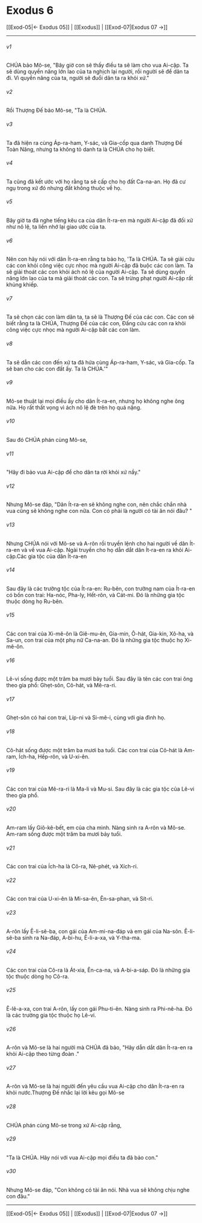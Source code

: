 # Exodus 6

[[Exod-05|← Exodus 05]] | [[Exodus]] | [[Exod-07|Exodus 07 →]]
***



###### v1 
CHÚA bảo Mô-se, "Bây giờ con sẽ thấy điều ta sẽ làm cho vua Ai-cập. Ta sẽ dùng quyền năng lớn lao của ta nghịch lại người, rồi người sẽ để dân ta đi. Vì quyền năng của ta, người sẽ đuổi dân ta ra khỏi xứ." 

###### v2 
Rồi Thượng Đế bảo Mô-se, "Ta là CHÚA. 

###### v3 
Ta đã hiện ra cùng Áp-ra-ham, Y-sác, và Gia-cốp qua danh Thượng Đế Toàn Năng, nhưng ta không tỏ danh ta là CHÚA cho họ biết. 

###### v4 
Ta cũng đã kết ước với họ rằng ta sẽ cấp cho họ đất Ca-na-an. Họ đã cư ngụ trong xứ đó nhưng đất không thuộc về họ. 

###### v5 
Bây giờ ta đã nghe tiếng kêu ca của dân Ít-ra-en mà người Ai-cập đã đối xử như nô lệ, ta liền nhớ lại giao ước của ta. 

###### v6 
Nên con hãy nói với dân Ít-ra-en rằng ta bảo họ, 'Ta là CHÚA. Ta sẽ giải cứu các con khỏi công việc cực nhọc mà người Ai-cập đã buộc các con làm. Ta sẽ giải thoát các con khỏi ách nô lệ của người Ai-cập. Ta sẽ dùng quyền năng lớn lao của ta mà giải thoát các con. Ta sẽ trừng phạt người Ai-cập rất khủng khiếp. 

###### v7 
Ta sẽ chọn các con làm dân ta, ta sẽ là Thượng Đế của các con. Các con sẽ biết rằng ta là CHÚA, Thượng Đế của các con, Đấng cứu các con ra khỏi công việc cực nhọc mà người Ai-cập bắt các con làm. 

###### v8 
Ta sẽ dẫn các con đến xứ ta đã hứa cùng Áp-ra-ham, Y-sác, và Gia-cốp. Ta sẽ ban cho các con đất ấy. Ta là CHÚA.'" 

###### v9 
Mô-se thuật lại mọi điều ấy cho dân Ít-ra-en, nhưng họ không nghe ông nữa. Họ rất thất vọng vì ách nô lệ đè trên họ quá nặng. 

###### v10 
Sau đó CHÚA phán cùng Mô-se, 

###### v11 
"Hãy đi bảo vua Ai-cập để cho dân ta rời khỏi xứ nầy." 

###### v12 
Nhưng Mô-se đáp, "Dân Ít-ra-en sẽ không nghe con, nên chắc chắn nhà vua cũng sẽ không nghe con nữa. Con có phải là người có tài ăn nói đâu? " 

###### v13 
Nhưng CHÚA nói với Mô-se và A-rôn rồi truyền lệnh cho hai người về dân Ít-ra-en và về vua Ai-cập. Ngài truyền cho họ dẫn dắt dân Ít-ra-en ra khỏi Ai-cập.Các gia tộc của dân Ít-ra-en 

###### v14 
Sau đây là các trưởng tộc của Ít-ra-en: Ru-bên, con trưởng nam của Ít-ra-en có bốn con trai: Ha-nóc, Pha-ly, Hết-rôn, và Cát-mi. Đó là những gia tộc thuộc dòng họ Ru-bên. 

###### v15 
Các con trai của Xi-mê-ôn là Giê-mu-ên, Gia-min, Ô-hát, Gia-kin, Xô-ha, và Sa-un, con trai của một phụ nữ Ca-na-an. Đó là những gia tộc thuộc họ Xi-mê-ôn. 

###### v16 
Lê-vi sống được một trăm ba mươi bảy tuổi. Sau đây là tên các con trai ông theo gia phổ: Ghẹt-sôn, Cô-hát, và Mê-ra-ri. 

###### v17 
Ghẹt-sôn có hai con trai, Líp-ni và Si-mê-i, cùng với gia đình họ. 

###### v18 
Cô-hát sống được một trăm ba mươi ba tuổi. Các con trai của Cô-hát là Am-ram, Ích-ha, Hếp-rôn, và U-xi-ên. 

###### v19 
Các con trai của Mê-ra-ri là Ma-li và Mu-si. Sau đây là các gia tộc của Lê-vi theo gia phổ. 

###### v20 
Am-ram lấy Giô-kê-bết, em của cha mình. Nàng sinh ra A-rôn và Mô-se. Am-ram sống được một trăm ba mươi bảy tuổi. 

###### v21 
Các con trai của Ích-ha là Cô-ra, Nê-phét, và Xích-ri. 

###### v22 
Các con trai của U-xi-ên là Mi-sa-ên, Ên-sa-phan, và Sít-ri. 

###### v23 
A-rôn lấy Ê-li-sê-ba, con gái của Am-mi-na-đáp và em gái của Na-sôn. Ê-li-sê-ba sinh ra Na-đáp, A-bi-hu, Ê-li-a-xa, và Y-tha-ma. 

###### v24 
Các con trai của Cô-ra là Át-xia, Ên-ca-na, và A-bi-a-sáp. Đó là những gia tộc thuộc dòng họ Cô-ra. 

###### v25 
Ê-lê-a-xa, con trai A-rôn, lấy con gái Phu-ti-ên. Nàng sinh ra Phi-nê-ha. Đó là các trưởng gia tộc thuộc họ Lê-vi. 

###### v26 
A-rôn và Mô-se là hai người mà CHÚA đã bảo, "Hãy dẫn dắt dân Ít-ra-en ra khỏi Ai-cập theo từng đoàn ." 

###### v27 
A-rôn và Mô-se là hai người đến yêu cầu vua Ai-cập cho dân Ít-ra-en ra khỏi nước.Thượng Đế nhắc lại lời kêu gọi Mô-se 

###### v28 
CHÚA phán cùng Mô-se trong xứ Ai-cập rằng, 

###### v29 
"Ta là CHÚA. Hãy nói với vua Ai-cập mọi điều ta đã bảo con." 

###### v30 
Nhưng Mô-se đáp, "Con không có tài ăn nói. Nhà vua sẽ không chịu nghe con đâu."

***
[[Exod-05|← Exodus 05]] | [[Exodus]] | [[Exod-07|Exodus 07 →]]

